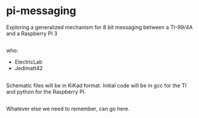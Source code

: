 # pi-messaging

Exploring a generalized mechanism for 8 bit messaging between a TI-99/4A and
a Raspberry PI 3

##

who: 

* ElectricLab
* Jedimatt42

## 

Schematic files will be in KiKad format.
Initial code will be in gcc for the TI and python for the Raspberry PI.

##

Whatever else we need to remember, can go here. 